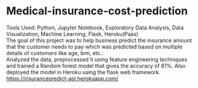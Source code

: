 # Medical-insurance-cost-prediction
Tools Used: Python, Jupyter Notebook, Exploratory Data Analysis, Data Visualization, Machine Learning, Flask, Heroku(Paas) </br>
The goal of this project was to help business predict the insurance amount that the customer needs to pay which was predicted based on multiple details of customers  like age, bmi, etc.. </br>
Analyzed the data, preprocessed it using feature engineering techniques and trained a Random forest model that gives the accuracy of 81%. Also deployed the model in Heroku using the flask web framework.
https://insurancepredict-api.herokuapp.com/
